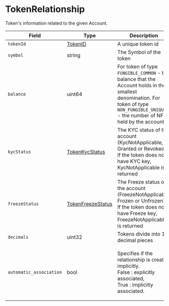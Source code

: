 # TokenRelationship

Token's information related to the given Account.

| Field                   | Type                                      | Description                                                                                                                                                                             |
| ----------------------- | ----------------------------------------- | --------------------------------------------------------------------------------------------------------------------------------------------------------------------------------------- |
| `tokenId`               | [TokenID](tokenid.md)                     | A unique token id                                                                                                                                                                       |
| `symbol`                | string                                    | The Symbol of the token                                                                                                                                                                 |
| `balance`               | uint64                                    | For token of type `FUNGIBLE_COMMON` - the balance that the Account holds in the smallest denomination. For token of type `NON_FUNGIBLE_UNIQUE` - the number of NFTs held by the account |
| `kycStatus`             | [TokenKycStatus](tokenkycstatus.md)       | The KYC status of the account (KycNotApplicable, Granted or Revoked). If the token does not have KYC key, KycNotApplicable is returned                                                  |
| `freezeStatus`          | [TokenFreezeStatus](tokenfreezestatus.md) | The Freeze status of the account (FreezeNotApplicable, Frozen or Unfrozen). If the token does not have Freeze key, FreezeNotApplicable is returned                                      |
| `decimals`              | uint32                                    | Tokens divide into 10 decimal pieces                                                                                                                                                    |
| `automatic_association` | bool                                      | <p>Specifies if the relationship is created implicitly.<br>False : explicitly associated,<br>True : implicitly associated.</p>                                                          |
